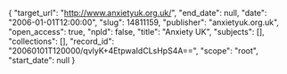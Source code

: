 {
  "target_url": "http://www.anxietyuk.org.uk/", 
  "end_date": null, 
  "date": "2006-01-01T12:00:00", 
  "slug": 14811159, 
  "publisher": "anxietyuk.org.uk", 
  "open_access": true, 
  "npld": false, 
  "title": "Anxiety UK", 
  "subjects": [], 
  "collections": [], 
  "record_id": "20060101T120000/qvlyK+4EtpwaIdCLsHpS4A==", 
  "scope": "root", 
  "start_date": null
}

